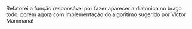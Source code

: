 Refatorei a função responsável por fazer aparecer a diatonica no braço todo, porém agora com implementação do algoritimo sugerido por Victor Mammana!

